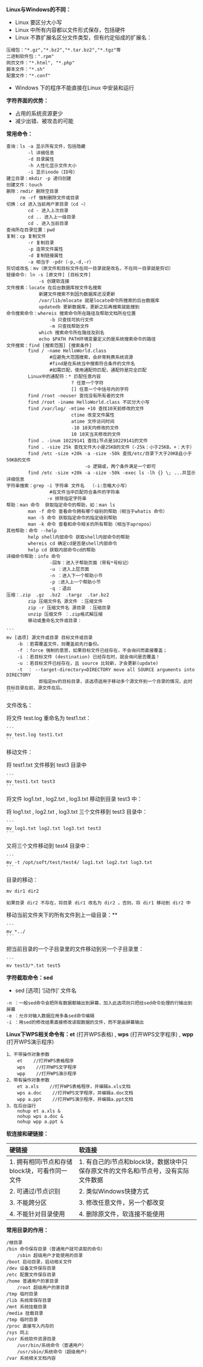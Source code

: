 **Linux与Windows的不同：**

* Linux 要区分大小写
* Linux 中所有内容都以文件形式保存，包括硬件
* Linux 不靠扩展名区分文件类型，但有约定俗成的扩展名：

```
压缩包："*.gz","*.bz2","*.tar.bz2","*.tgz"等
二进制软件包：".rpm"
网页文件："*.html", "*.php"
脚本文件："*.sh"
配置文件："*.conf"
```

* Windows 下的程序不能直接在Linux 中安装和运行

**字符界面的优势：**

* 占用的系统资源更少
* 减少出错、被攻击的可能

**常用命令：**

```
查询：ls -a 显示所有文件，包括隐藏
        -l 详细信息
        -d 目录属性
        -h 人性化显示文件大小
        -i 显示inode（ID号）
建立目录：mkdir -p 递归创建
创建文件：touch
删除：rmdir 删除空目录
     rm -rf 强制删除文件或目录
切换：cd 进入当前用户家目录（cd ~）
        cd - 进入上次目录
        cd .. 进入上一级目录
        cd . 进入当前目录
查询所在目录位置：pwd
复制：cp 复制文件
        -r 复制目录
        -p 连带文件属性
        -d 复制链接属性
        -a 相当于 -pdr（-p,-d,-r）
剪切或改名：mv（原文件和目标文件在同一目录就是改名，不在同一目录就是剪切）
链接命令: ln -s [原文件] [目标文件]
            -s 创建软连接
文件搜素：locate 在后台数据库按文件名搜索
            新建文件搜索不到因为数据库还没更新
            /var/lib/mlocate 就是locate命令所搜索的后台数据库
            updatedb 更新数据库，更新之后再搜索就能搜到
命令搜索命令：whereis 搜索命令所在路径及帮助文档所在位置
                -b 只查找可执行文件
                -m 只查找帮助文件
            which 搜索命令所在路径及别名
            echo $PATH PATH环境变量定义的是系统搜索命令的路径
文件搜索：find [搜索范围] [搜索条件]
        find / -name HelloWorld.class
                #应避免大范围搜索，会非常耗费系统资源
                #find是在系统当中搜索符合条件的文件名
                #如需匹配，使用通配符匹配，通配符是完全匹配
        Linux中的通配符：* 匹配任意内容
                        ? 任意一个字符
                        [] 任意一个中括号内的字符
        find /root -nouser 查找没有所有者的文件
        find /root -iname HelloWorld.class 不区分大小写
        find /var/log/ -mtime +10 查找10天前修改的文件
                        ctime 改变文件属性
                        atime 文件访问时间
                        -10 10天内修改的文件
                        10 10天当天修改的文件
        find . -inum 10229141 查找i节点是10229141的文件
        find . -size 25k 查找文件大小是25KB的文件（-25k：小于25KB，+：大于）
        find /etc -size +20k -a -size -50k 查找/etc/目录下大于20KB且小于50KB的文件
                             -o 逻辑或，两个条件满足一个即可
        find /etc -size +20k -a -size -50k -exec ls -lh {} \; ...并显示详细信息    
字符串搜索：grep -i 字符串 文件名  （-i:忽略大小写）
                #在文件当中匹配符合条件的字符串
               -v 排除指定字符串
帮助：man 命令  获取指定命令的帮助，如：man ls
        man -f 命令 查看命令拥有哪个级别的帮助（相当于whatis 命令）
        man -5 命令 获取指定命令的指定级别帮助
        man -k 命令 查看和命令相关的所有帮助（相当于apropos）
其他帮助：命令 --help 
        help shell内部命令 获取shell内部命令的帮助
        whereis cd 确定cd是否是shell内部命令
        help cd 获取内部命令cd的帮助
详细命令帮助：info 命令
                -回车：进入子帮助页面（带有*号标记）
                -u ：进入上层页面
                -n ：进入下一个帮助小节
                -p :进入上一个帮助小节
                -q ：退出
压缩：.zip  .gz  .bz2  .targz  .tar.bz2
        zip 压缩文件名 源文件 ：压缩文件
        zip -r 压缩文件名 源目录 ：压缩目录
        unzip 压缩文件 ：.zip格式解压缩
        移动或重命名文件或目录：
```


    ```
    mv [选项] 源文件或目录 目标文件或目录
        -b ：若需覆盖文件，则覆盖前先行备份。 
        -f ：force 强制的意思，如果目标文件已经存在，不会询问而直接覆盖；
        -i ：若目标文件 (destination) 已经存在时，就会询问是否覆盖！
        -u ：若目标文件已经存在，且 source 比较新，才会更新(update)
        -t  ： --target-directory=DIRECTORY move all SOURCE arguments into DIRECTORY
                即指定mv的目标目录，该选项适用于移动多个源文件到一个目录的情况，此时目标目录在前，源文件在后。
    ```

文件改名：

将文件 test.log 重命名为 test1.txt：

    ```
    mv test.log test1.txt
    ```
移动文件：

将 test1.txt 文件移到 test3 目录中

    ```
    mv test1.txt test3
    ```

将文件 log1.txt , log2.txt , log3.txt 移动到目录 test3 中：

将 log1.txt , log2.txt , log3.txt 三个文件移到 test3 目录中：

    ```
    mv log1.txt log2.txt log3.txt test3
    ```

又将三个文件移动到 test4 目录中：

    ```
    mv -t /opt/soft/test/test4/ log1.txt log2.txt log3.txt
    ```
目录的移动：

```
mv dir1 dir2

如果目录 dir2 不存在，将目录 dir1 改名为 dir2 ，否则，将 dir1 移动到 dir2 中
```
移动当前文件夹下的所有文件到上一级目录：**

    ```
    mv *../
    ```

把当前目录的一个子目录里的文件移动到另一个子目录里：

    ```
    mv test3/*.txt test5


**字符截取命令：sed**

* sed \[选项\] ‘\[动作\]’ 文件名

```
-n ：一般sed命令会把所有数据都输出到屏幕，加入此选项则只把经sed命令处理的行输出到屏幕
-e ：允许对输入数据应用多条sed命令编辑
-i ：用sed的修改结果直接修改读取数据的文件，而不是由屏幕输出
```

**Linux下WPS相关命令有：et** \(打开WPS表格\) , **wps** \(打开WPS文字程序\) , **wpp** \(打开WPS演示程序\)

```
1、不带操作对象参数
    et    //打开WPS表格程序
    wps    //打开WPS文字程序
    wpp    //打开WPS演示程序
2、带有操作对象参数
    et a.xls    //打开WPS表格程序，并编辑a.xls文档
    wps a.doc    //打开WPS文字程序，并编辑a.doc文档
    wpp a.ppt    //打开WPS演示程序，并编辑a.ppt文档
3、在后台运行
    nohup et a.xls &
    nohup wps a.doc &
    nohup wpp a.ppt &
```

**软连接和硬链接：**

| 硬链接 | 软连接 |
| :--- | :--- |
| 1. 拥有相同i节点和存储block块，可看作同一文件 | 1. 有自己的i节点和block块，数据块中只保存原文件的文件名和i节点号，没有实际文件数据 |
| 2. 可通过i节点识别 | 2. 类似Windows快捷方式 |
| 3. 不能跨分区 | 3. 修改任意文件，另一个都改变 |
| 4. 不能针对目录使用 | 4. 删除原文件，软连接不能使用 |

**常用目录的作用：**

```
/根目录
/bin 命令保存目录（普通用户就可读取的命令）
    /sbin 超级用户才能使用的目录
/boot 启动目录，启动相关文件
/dev 设备文件保存目录
/etc 配置文件保存目录
/home 普通用户的家目录
    /root 超级用户的家目录
/tmp 临时目录
/lib 系统库保存目录
/mnt 系统挂载目录
/media 挂载目录
/tmp 临时目录
/proc 直接写入内存的
/sys 同上
/usr 系统软件资源目录
    /usr/bin/系统命令（普通用户）
    /usr/sbin/系统命令（超级用户）
/var 系统相关文档内容
```



